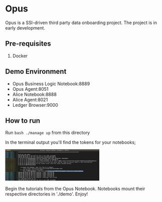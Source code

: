 # Opus

Opus is a SSI-driven third party data onboarding project.
The project is in early development.

## Pre-requisites

1. Docker

## Demo Environment

- Opus Business Logic Notebook:8889
- Opus Agent:8051
- Alice Notebook:8888
- Alice Agent:8021
- Ledger Browser:9000

## How to run

Run `bash ./manage up` from this directory

In the terminal output you'll find the tokens for your notebooks;

<img src="images/instructions1.png" alt="drawing" width="300"/>

Begin the tutorials from the Opus Notebook. Notebooks mount their respective directories in './demo'. Enjoy!
